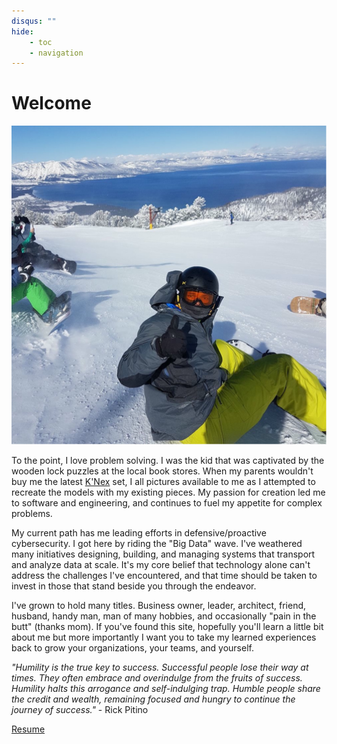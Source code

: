 ```yaml
---
disqus: ""
hide:
    - toc
    - navigation
---
```


# Welcome

<div class="portrait">
    <img src="./img/portrait2.drawio.svg">
</div>

To the point, I love problem solving. I was the kid that was captivated by the wooden lock puzzles at the local book stores. When my parents wouldn't buy me the latest [K'Nex](https://en.wikipedia.org/wiki/K'Nex) set, I all pictures available to me as I attempted to recreate the models with my existing pieces. My passion for creation led me to software and engineering, and continues to fuel my appetite for complex problems.

My current path has me leading efforts in defensive/proactive cybersecurity. I got here by riding the "Big Data" wave. I've weathered many initiatives designing, building, and managing systems that transport and analyze data at scale. It's my core belief that technology alone can't address the challenges I've encountered, and that time should be taken to invest in those that stand beside you through the endeavor.

I've grown to hold many titles. Business owner, leader, architect, friend, husband, handy man, man of many hobbies, and occasionally "pain in the butt" (thanks mom). If you've found this site, hopefully you'll learn a little bit about me but more importantly I want you to take my learned experiences back to grow your organizations, your teams, and yourself.

*"Humility is the true key to success. Successful people lose their way at times. They often embrace and overindulge from the fruits of success. Humility halts this arrogance and self-indulging trap. Humble people share the credit and wealth, remaining focused and hungry to continue the journey of success."* - Rick Pitino

<a href="https://1drv.ms/b/s!AjcWY52yMUGYgs9269EaKrVwg72CYg?e=eweg5F" class="md-button md-button--primary">Resume</a>
